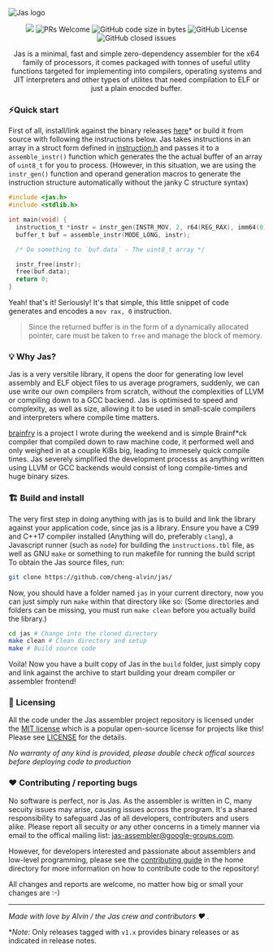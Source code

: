 ![Jas logo](https://github.com/cheng-alvin/jas/blob/main/logo.png)
<p align="center">


  <!-- ALL-CONTRIBUTORS-BADGE:START - Do not remove or modify this section -->
<img src='https://img.shields.io/badge/all_contributors-1-orange.svg?style=flat-square' />
<!-- ALL-CONTRIBUTORS-BADGE:END -->
<img alt='PRs Welcome' src='https://img.shields.io/badge/PRs-welcome-brightgreen.svg?style=shields'/>
  <img alt="GitHub code size in bytes" src="https://img.shields.io/github/languages/code-size/cheng-alvin/jas">
  <img alt="GitHub License" src="https://img.shields.io/github/license/cheng-alvin/jas">
  <img alt="GitHub closed issues" src="https://img.shields.io/github/issues-closed/cheng-alvin/jas"/>
</p>

<p align="center" padding="10px"> Jas is a minimal, fast and simple zero-dependency assembler for the x64 family of processors, it comes packaged with tonnes of useful utlity functions targeted for implementing into compilers, operating systems and JIT interpreters and other types of utilites that need compilation to ELF or just a plain enocded buffer. </p>

### ⚡Quick start
First of all, install/link against the binary releases [here](https://github.com/cheng-alvin/jas/releases)* or build it from source with following the instructions below. Jas takes instructions in an array in a struct form defined in [instruction.h](https://github.com/cheng-alvin/jas/blob/0faa905be7cb1238796af46552b3271a11b4e2dd/libjas/instruction.h) and passes it to a `assemble_instr()` function which generates the the actual buffer of an array of `uint8_t` for you to process. (However, in this situation, we are using the `instr_gen()` function and operand generation macros to generate the instruction structure automatically without the janky C structure syntax)
```c
#include <jas.h>
#include <stdlib.h>

int main(void) {
  instruction_t *instr = instr_gen(INSTR_MOV, 2, r64(REG_RAX), imm64(0));
  buffer_t buf = assemble_instr(MODE_LONG, instr);

  /* Do something to `buf.data` - The uint8_t array */

  instr_free(instr);
  free(buf.data);
  return 0;
}
```

Yeah! that's it! Seriously! It's that simple, this little snippet of code generates and encodes a  `mov rax, 0` instruction.

> Since the returned buffer is in the form of a dynamically allocated pointer, care must be taken to `free` and manage the block of memory.

### 💡 Why Jas?
Jas is a very versitile library, it opens the door for generating low level assembly and ELF object files to us average programers, suddenly, we can use write our own compilers from scratch, without the complexities of LLVM or compiling down to a GCC backend. Jas is optimised to speed and complexity, as well as size, allowing it to be used in small-scale compilers and interpreters where compile time matters.

[brainfry](https://github.com/cheng-alvin/brainfry) is a project I wrote during the weekend and is simple Brainf*ck compiler that compiled down to raw machine code, it performed well and only weighed in at a couple KiBs big, leading to immesely quick compile times. Jas severely simplified the development processs as anything written using LLVM or GCC backends would consist of long compile-times and huge binary sizes.

### 🏗️ Build and install
The very first step in doing anything with jas is to build and link the library against your application code, since jas is a library. Ensure you have a C99 and C++17 compiler installed (Anything will do, preferably `clang`), a Javascript runner (such as `node`) for building the `instructions.tbl` file, as well as GNU `make` or something to run makefile for running the build script
To obtain the Jas source files, run:
``` bash
git clone https://github.com/cheng-alvin/jas/
```

Now, you should have a folder named `jas` in your current directory, now you can just simply run `make` within that directory like so:
(Some directories and folders can be missing, you must run `make clean` before you actually build the library.)

``` bash
cd jas # Change into the cloned directory
make clean # Clean directory and setup
make # Build source code
```

Voila! Now you have a built copy of Jas in the `build` folder, just simply copy and link against the archive to start building your dream compiler or assembler frontend!

### 📝 Licensing 
All the code under the Jas assembler project repository is licensed under the [MIT license](https://en.wikipedia.org/wiki/MIT_License) which is a popular open-source license for projects like this! Please see [LICENSE](https://github.com/cheng-alvin/jas/blob/main/LICENSE) for the details.

*No warranty of any kind is provided, please double check offical sources before deploying code to production*

### ❤️ Contributing / reporting bugs
No software is perfect, nor is Jas. As the assembler is written in C, many secuity issues may arise, causing issues across the program. It's a shared responsibility to safeguard Jas of all developers, contributers and users alike. Please report all secuity or any other concerns in a timely manner via email to the offical mailing list: jas-assembler@google-groups.com.

However, for developers interested and passionate about assemblers and low-level programming, please see the [contributing guide](https://github.com/cheng-alvin/jas/blob/a02fea10d9d398ef63a9fc9419ce54d8b406c3a5/CONTRIBUTING.txt) in the home directory for more information on how to contribute code to the repository! 

All changes and reports are welcome, no matter how big or small your changes are :-)

---
*Made with love by Alvin / the Jas crew and contributors ❤️ .* 

**Note:* Only releases tagged with `v1.x` provides binary releases or as indicated in release notes.
